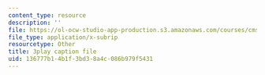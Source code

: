 ```yaml
---
content_type: resource
description: ''
file: https://ol-ocw-studio-app-production.s3.amazonaws.com/courses/cms-608-game-design-spring-2014/136777b14b1f3bd38a4c086b979f5431_1506648.srt
file_type: application/x-subrip
resourcetype: Other
title: 3play caption file
uid: 136777b1-4b1f-3bd3-8a4c-086b979f5431
---
```

